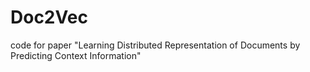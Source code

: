 # Doc2Vec
code for paper "Learning Distributed Representation of Documents by Predicting Context Information"

